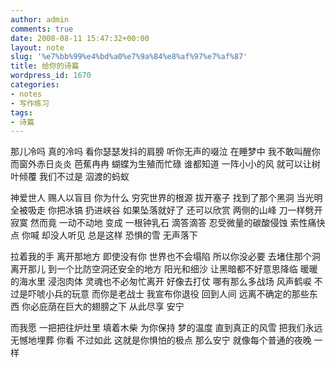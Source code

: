 ```yaml
---
author: admin
comments: true
date: 2008-08-11 15:47:32+00:00
layout: note
slug: '%e7%bb%99%e4%bd%a0%e7%9a%84%e8%af%97%e7%af%87'
title: 给你的诗篇
wordpress_id: 1670
categories:
- notes
- 写作练习
tags:
- 诗篇
---
```


那儿冷吗
真的冷吗
看你瑟瑟发抖的肩膀
听你无声的啜泣
在睡梦中
我不敢叫醒你
而窗外赤日炎炎
芭蕉冉冉
蝴蝶为生殖而忙碌
谁都知道
一阵小小的风
就可以让树叶倾覆
我们不过是
泅渡的蚂蚁

神爱世人
赐人以盲目
你为什么
穷究世界的根源
拔开塞子
找到了那个黑洞
当光明全被吸走
你把冰镐
扔进峡谷
如果坠落就好了
还可以欣赏
两侧的山峰
刀一样劈开寂寞
然而竟
一动不动地
变成
一根钟乳石
滴答滴答
忍受微量的碳酸侵蚀
索性痛快点
你喊
却没人听见
总是这样
恐惧的雪
无声落下

拉着我的手
离开那地方
即使没有你
世界也不会塌陷
所以你没必要
去堵住那个洞
离开那儿
到一个比防空洞还安全的地方
阳光和细沙
让黑暗都不好意思降临
暖暖的海水里
浸泡肉体
灵魂也不必匆忙离开
好像去打仗
哪有那么多战场
风声鹤唳
不过是吓唬小兵的玩意
而你是老战士
我宣布你退役
回到人间
远离不确定的那些东西
你必庇荫在巨大的翅膀之下
从此尽享
安宁

而我愿
一把把往炉灶里
填着木柴
为你保持
梦的温度
直到真正的风雪
把我们永远无憾地埋葬
你看
不过如此
这就是你惧怕的极点
那么安宁
就像每个普通的夜晚
一样



